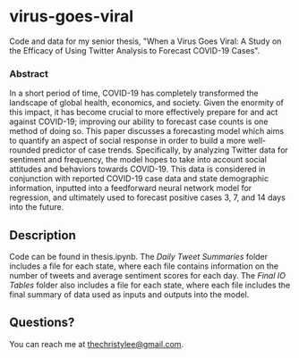 # virus-goes-viral
Code and data for my senior thesis, "When a Virus Goes Viral: A Study on the Efficacy of Using Twitter Analysis to Forecast COVID-19 Cases". 

### Abstract
In a short period of time, COVID-19 has completely transformed the landscape of global health, economics, and society. Given the enormity of this impact, it has become crucial to more effectively prepare for and act against COVID-19; improving our ability to forecast case counts is one method of doing so. This paper discusses a forecasting model which aims to quantify an aspect of social response in order to build a more well-rounded predictor of case trends. Specifically, by analyzing Twitter data for sentiment and frequency, the model hopes to take into account social attitudes and behaviors towards COVID-19. This data is considered in conjunction with reported COVID-19 case data and state demographic information, inputted into a feedforward neural network model for regression, and ultimately used to forecast positive cases 3, 7, and 14 days into the future. 

## Description
Code can be found in thesis.ipynb. The *Daily Tweet Summaries* folder includes a file for each state, where each file contains information on the number of tweets and average sentiment scores for each day. The *Final IO Tables* folder also includes a file for each state, where each file includes the final summary of data used as inputs and outputs into the model. 

## Questions?
You can reach me at thechristylee@gmail.com.
